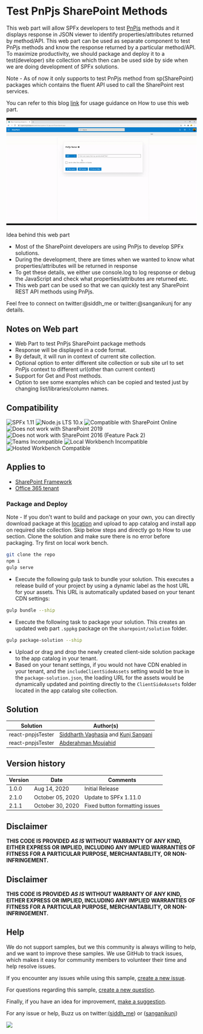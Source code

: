 # Test PnPjs SharePoint Methods

This web part will allow SPFx developers to test [PnPjs](https://pnp.github.io/pnpjs/getting-started/) methods and it displays response in JSON viewer to identify properties/attributes returned by method/API. This web part can be used as separate component to test PnPjs methods and know the response returned by a particular method/API. To maximize productivity, we should package and deploy it to a test(developer) site collection which then can be used side by side when we are doing development of SPFx solutions.

Note - As of now it only supports to test PnPjs method from sp(SharePoint) packages which contains the fluent API used to call the SharePoint rest services.

You can refer to this blog [link](https://siddharthvaghasia.com/2020/08/16/usage-guide-on-spfx-pnpjs-tester-web-part/) for usage guidance on How to use this web part.

![Web part in action](assets/pnpjstesterinaction.gif?raw=true "Web part in action")

Idea behind this web part

- Most of the SharePoint developers are using PnPjs to develop SPFx solutions.
- During the development, there are times when we wanted to know what properties/attributes will be returned in response
- To get these details, we either use console.log to log response or debug the JavaScript and check what properties/attributes are returned etc.
- This web part can be used so that we can quickly test any SharePoint REST API methods using PnPjs.

Feel free to connect on twitter:@siddh_me or twitter:@sanganikunj for any details.

## Notes on Web part

- Web Part to test PnPjs SharePoint package methods
- Response will be displayed in a code format.
- By default, it will run in context of current site collection.
- Optional option to enter different site collection or sub site url to set PnPjs context to different url(other than current context)
- Support for Get and Post methods.
- Option to see some examples which can be copied and tested just by changing list/libraries/column names.

## Compatibility

![SPFx 1.11](https://img.shields.io/badge/SPFx-1.11.0-green.svg)
![Node.js LTS 10.x](https://img.shields.io/badge/Node.js-LTS%2010.x-green.svg)
![Compatible with SharePoint Online](https://img.shields.io/badge/SharePoint%20Online-Compatible-green.svg)
![Does not work with SharePoint 2019](https://img.shields.io/badge/SharePoint%20Server%202019-Incompatible-red.svg "SharePoint Server 2019 requires SPFx 1.4.1 or lower")
![Does not work with SharePoint 2016 (Feature Pack 2)](https://img.shields.io/badge/SharePoint%20Server%202016%20(Feature%20Pack%202)-Incompatible-red.svg "SharePoint Server 2016 Feature Pack 2 requires SPFx 1.1")
![Teams Incompatible](https://img.shields.io/badge/Teams-Incompatible-lightgrey.svg)
![Local Workbench Incompatible](https://img.shields.io/badge/Local%20Workbench-Incompatible-red.svg "The solution requires access to SharePoint resources")
![Hosted Workbench Compatible](https://img.shields.io/badge/Hosted%20Workbench-Compatible-green.svg)

## Applies to

- [SharePoint Framework](http://dev.office.com/sharepoint/docs/spfx/sharepoint-framework-overview)
- [Office 365 tenant](http://dev.office.com/sharepoint/docs/spfx/set-up-your-developer-tenant)

### Package and Deploy

Note - If you don't want to build and package on your own, you can directly download package at this [location](./sharepoint/solution/react-pnpjsexplorer.sppkg) and upload to app catalog and install app on required site collection. Skip below steps and directly go to How to use section.
Clone the solution and make sure there is no error before packaging. Try first on local work bench.

```bash
git clone the repo
npm i
gulp serve
```

- Execute the following gulp task to bundle your solution. This executes a release build of your project by using a dynamic label as the host URL for your assets. This URL is automatically updated based on your tenant CDN settings:

```bash
gulp bundle --ship
```

- Execute the following task to package your solution. This creates an updated web part `.sppkg` package on the `sharepoint/solution` folder.

```bash
gulp package-solution --ship
```

- Upload or drag and drop the newly created client-side solution package to the app catalog in your tenant.
- Based on your tenant settings, if you would not have CDN enabled in your tenant, and the `includeClientSideAssets` setting would be true in the `package-solution.json`, the loading URL for the assets would be dynamically updated and pointing directly to the `ClientSideAssets` folder located in the app catalog site collection.

## Solution

| Solution          | Author(s)                                                                                                                          |
| ----------------- | ---------------------------------------------------------------------------------------------------------------------------------- |
| react-pnpjsTester | [Siddharth Vaghasia](https://www.linkedin.com/in/siddharthvaghasia/) and [Kunj Sangani](https://www.linkedin.com/in/kunj-sangani/) |
| react-pnpjsTester | [Abderahman Moujahid](https://github.com/Abderahman88)|

## Version history

| Version | Date         | Comments        |
| ------- | ------------ | --------------- |
| 1.0.0   | Aug 14, 2020 | Initial Release |
| 2.1.0   | October 05, 2020 | Update to SPFx 1.11.0 |
| 2.1.1   | October 30, 2020 | Fixed button formatting issues |

## Disclaimer

**THIS CODE IS PROVIDED _AS IS_ WITHOUT WARRANTY OF ANY KIND, EITHER EXPRESS OR IMPLIED, INCLUDING ANY IMPLIED WARRANTIES OF FITNESS FOR A PARTICULAR PURPOSE, MERCHANTABILITY, OR NON-INFRINGEMENT.**


## Disclaimer

**THIS CODE IS PROVIDED *AS IS* WITHOUT WARRANTY OF ANY KIND, EITHER EXPRESS OR IMPLIED, INCLUDING ANY IMPLIED WARRANTIES OF FITNESS FOR A PARTICULAR PURPOSE, MERCHANTABILITY, OR NON-INFRINGEMENT.**

## Help

We do not support samples, but we this community is always willing to help, and we want to improve these samples. We use GitHub to track issues, which makes it easy for  community members to volunteer their time and help resolve issues.

If you encounter any issues while using this sample, [create a new issue](https://github.com/pnp/sp-dev-fx-webparts/issues/new?assignees=&labels=Needs%3A+Triage+%3Amag%3A%2Ctype%3Abug-suspected&template=bug-report.yml&sample=react-pnpjsexplorer&authors=@Abderahman88%20@siddharth-vaghasia%20@kunj-sangani&title=react-pnpjsexplorer%20-%20).

For questions regarding this sample, [create a new question](https://github.com/pnp/sp-dev-fx-webparts/issues/new?assignees=&labels=Needs%3A+Triage+%3Amag%3A%2Ctype%3Abug-suspected&template=question.yml&sample=react-pnpjsexplorer&authors=@Abderahman88%20@siddharth-vaghasia%20@kunj-sangani&title=react-pnpjsexplorer%20-%20).

Finally, if you have an idea for improvement, [make a suggestion](https://github.com/pnp/sp-dev-fx-webparts/issues/new?assignees=&labels=Needs%3A+Triage+%3Amag%3A%2Ctype%3Abug-suspected&template=suggestion.yml&sample=react-pnpjsexplorer&authors=@Abderahman88%20@siddharth-vaghasia%20@kunj-sangani&title=react-pnpjsexplorer%20-%20).

For any issue or help, Buzz us on twitter:([siddh_me](https://twitter.com/siddh_me/)) or ([sanganikunj](https://twitter.com/sanganikunj))

<img src="https://telemetry.sharepointpnp.com/sp-dev-fx-webparts/samples/react-pnpjsexplorer" />

